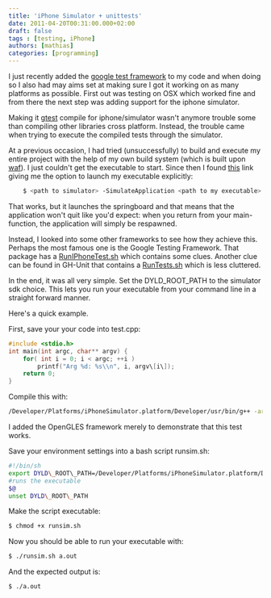 ```yaml
---
title: 'iPhone Simulator + unittests'
date: 2011-04-20T00:31:00.000+02:00
draft: false
tags : [testing, iPhone]
authors: [mathias]
categories: [programming]
---
```


I just recently added the [google test framework](http://code.google.com/p/googletest/) to my code and when doing so I also had may aims set at making sure I got it working on as many platforms as possible. First out was testing on OSX which worked fine and from there the next step was adding support for the iphone simulator.

Making it [gtest](http://code.google.com/p/googletest/) compile for iphone/simulator wasn't anymore trouble some than compiling other libraries cross platform. Instead, the trouble came when trying to execute the compiled tests through the simulator.



At a previous occasion, I had tried (unsuccessfully) to build and execute my entire project with the help of my own build system (which is built upon [waf](http://code.google.com/p/waf/)). I just couldn't get the executable to start. Since then I found [this](http://stackoverflow.com/questions/1187611/how-to-install-iphone-application-in-iphone-simulator) link giving me the option to launch my executable explicitly:

```bash
    $ <path to simulator> -SimulateApplication <path to my executable>
```

That works, but it launches the springboard and that means that the application won't quit like you'd expect: when you return from your main-function, the application will simply be respawned.

Instead, I looked into some other frameworks to see how they achieve this. Perhaps the most famous one is the Google Testing Framework. That package has a [RunIPhoneTest.sh](http://www.google.com/codesearch/p?hl=en#NX45eFlAhC0/trunk/UnitTesting/RunIPhoneUnitTest.sh&q=RunIPhoneUnitTest.sh%20package:http://google-toolbox-for-mac%5C.googlecode%5C.com&sa=N&cd=1&ct=rc) which contains some clues.
Another clue can be found in GH-Unit that contains a [RunTests.sh](https://github.com/gabriel/gh-unit/blob/master/Scripts/RunTests.sh) which is less cluttered.

In the end, it was all very simple. Set the DYLD\_ROOT\_PATH to the simulator sdk choice.
This lets you run your executable from your command line in a straight forward manner.

Here's a quick example.

First, save your your code into test.cpp:

```cpp
#include <stdio.h>
int main(int argc, char** argv) {
    for( int i = 0; i < argc; ++i )
        printf("Arg %d: %s\\n", i, argv\[i\]);
    return 0;
}
```

Compile this with:

```bash
/Developer/Platforms/iPhoneSimulator.platform/Developer/usr/bin/g++ -arch i386 -m32 -Wall -isysroot /Developer/Platforms/iPhoneSimulator.platform/Developer/SDKs/iPhoneSimulator4.3.sdk test.cpp -o a.out -framework OpenGLES
```
I added the OpenGLES framework merely to demonstrate that this test works.

Save your environment settings into a bash script runsim.sh:
```bash
#!/bin/sh
export DYLD\_ROOT\_PATH=/Developer/Platforms/iPhoneSimulator.platform/Developer/SDKs/iPhoneSimulator4.3.sdk
#runs the executable
$@
unset DYLD\_ROOT\_PATH
```

Make the script executable:

```bash
$ chmod +x runsim.sh
```

Now you should be able to run your executable with:

```bash
$ ./runsim.sh a.out
```

And the expected output is:

```bash
$ ./a.out
```
